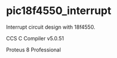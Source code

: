 # pic18f4550_interrupt
Interrupt circuit design with 18f4550.

CCS C Compiler v5.0.51

Proteus 8 Professional
